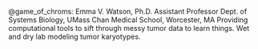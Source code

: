 @game_of_chroms: Emma V. Watson, Ph.D.
Assistant Professor Dept. of Systems Biology, UMass Chan Medical School, Worcester, MA
Providing computational tools to sift through messy tumor data to learn things.
Wet and dry lab modeling tumor karyotypes.

